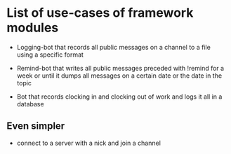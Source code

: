 # List of use-cases of framework modules

* Logging-bot that records all public messages on a channel to a file using a
  specific format

* Remind-bot that writes all public messages preceded with !remind for a week
  or until it dumps all messages on a certain date or the date in the topic

* Bot that records clocking in and clocking out of work and logs it all in a
  database

## Even simpler

* connect to a server with a nick and join a channel
